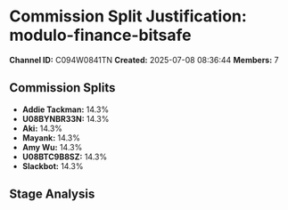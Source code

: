 # Commission Split Justification: modulo-finance-bitsafe

**Channel ID:** C094W0841TN
**Created:** 2025-07-08 08:36:44
**Members:** 7

## Commission Splits

- **Addie Tackman:** 14.3%
- **U08BYNBR33N:** 14.3%
- **Aki:** 14.3%
- **Mayank:** 14.3%
- **Amy Wu:** 14.3%
- **U08BTC9B8SZ:** 14.3%
- **Slackbot:** 14.3%

## Stage Analysis

